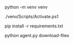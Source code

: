 python -m venv venv

./venv/Scripts/Activate.ps1

pip install -r requirements.txt

python agent.py download-files